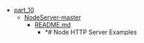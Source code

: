 - <a href = "E:\Node_projects\Node_Way\Education\Timur_Video_Node.js\part_10\cat.part_10\dir.part_10.md">part_10</a>
    - <a href = "E:\Node_projects\Node_Way\Education\Timur_Video_Node.js\part_10\NodeServer-master\cat.NodeServer-master\dir.NodeServer-master.md">NodeServer-master</a>
        - <a href = "E:\Node_projects\Node_Way\Education\Timur_Video_Node.js\part_10\NodeServer-master\README.md">README.md</a>
            - *# Node HTTP Server Examples
    
